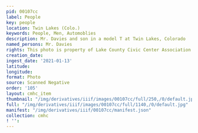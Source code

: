 ```yaml
---
pid: 00107cc
label: People
key: people
location: Twin Lakes (Colo.)
keywords: People, Men, Automoblies
description: Mr. Davies and son in a model T at Twin Lakes, Colorado
named_persons: Mr. Davies
rights: This photo is property of Lake County Civic Center Association.
creation_date: 
ingest_date: '2021-01-13'
latitude: 
longitude: 
format: Photo
source: Scanned Negative
order: '105'
layout: cmhc_item
thumbnail: "/img/derivatives/iiif/images/00107cc/full/250,/0/default.jpg"
full: "/img/derivatives/iiif/images/00107cc/full/1140,/0/default.jpg"
manifest: "/img/derivatives/iiif/00107cc/manifest.json"
collection: cmhc
! '': 
---
```


